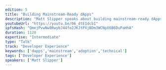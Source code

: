 ```yaml
---
edition: 5
title: "Building Mainstream-Ready dApps"
description: "Matt Slipper speaks about building mainstream-ready dApps."
youtubeUrl: "https://youtu.be/06_dtE1dcbI"
ipfsHash: "QmejPvwNw8RwybJ44fo2JKJtPXjBDm3WCNpX6B6DuPaHhA"
duration: 1128
expertise: "Intermediate"
type: "Talk"
track: "Developer Experience"
keywords: ['dapps','mainstream','adoption','technical']
tags: ['Developer Experience']
speakers: ['Matt Slipper']
---
```

